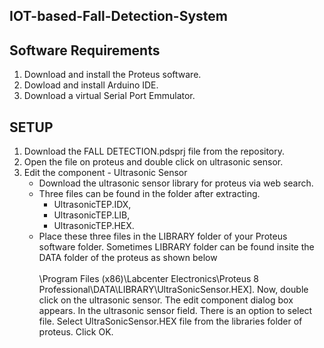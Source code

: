 ## IOT-based-Fall-Detection-System

## Software Requirements
1. Download and install the Proteus software.
2. Dowload and install Arduino IDE.
3. Download a virtual Serial Port Emmulator.

## SETUP
1. Download the FALL DETECTION.pdsprj file from the repository.
2. Open the file on proteus and double click on ultrasonic sensor.	
3. Edit the component - Ultrasonic Sensor
   * Download the ultrasonic sensor library for proteus via web search.
   * Three files can be found in the folder after extracting.
        * UltrasonicTEP.IDX, 
        * UltrasonicTEP.LIB, 
        * UltrasonicTEP.HEX. 
   * Place these three files in the LIBRARY folder of your Proteus software folder. Sometimes LIBRARY folder can be found insite the DATA folder of the proteus as shown below</br>  
\Program Files (x86)\Labcenter Electronics\Proteus 8 Professional\DATA\LIBRARY\UltraSonicSensor.HEX].
Now, double click on the ultrasonic sensor.
The edit component dialog box appears.
In the ultrasonic sensor field. There is an option to select file. Select UltraSonicSensor.HEX file from the libraries folder of proteus.
Click OK.

